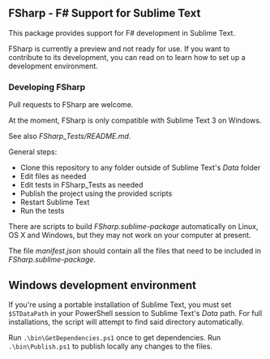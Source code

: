 ## FSharp - F# Support for Sublime Text

This package provides support for F# development in Sublime Text.

FSharp is currently a preview and not ready for use. If you want to
contribute to its development, you can read on to learn how to set up a
development environment.


### Developing FSharp

Pull requests to FSharp are welcome.

At the moment, FSharp is only compatible with Sublime Text 3 on Windows.

See also *FSharp_Tests/README.md*.

General steps:

* Clone this repository to any folder outside of Sublime Text's *Data* folder
* Edit files as needed
* Edit tests in FSharp_Tests as needed
* Publish the project using the provided scripts
* Restart Sublime Text
* Run the tests

There are scripts to build *FSharp.sublime-package* automatically on Linux,
OS X and Windows, but they may not work on your computer at present.

The file *manifest.json* should contain all the files that need to be
included in *FSharp.sublime-package*.

## Windows development environment

If you're using a portable installation of Sublime Text, you must set
`$STDataPath` in your PowerShell session to Sublime Text's *Data* path. For
full installations, the script will attempt to find said directory
automatically.

Run `.\bin\GetDependencies.ps1` once to get dependencies.
Run `.\bin\Publish.ps1` to publish locally any changes to the files.
